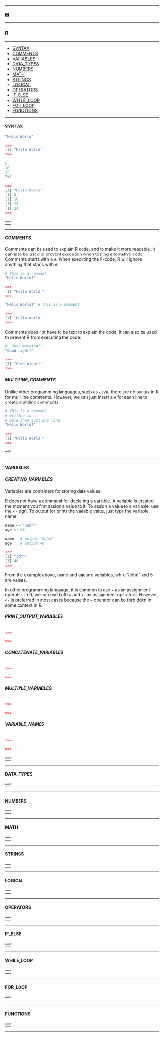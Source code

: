 
---

#### [M](https://github.com/ttltrk/TTT/blob/master/menu.md)

---

### R

---

* [SYNTAX](#SYNTAX)
* [COMMENTS](#COMMENTS)
* [VARIABLES](#VARIABLES)
* [DATA_TYPES](#DATA_TYPES)
* [NUMBERS](#NUMBERS)
* [MATH](#MATH)
* [STRINGS](#STRINGS)
* [LOGICAL](#LOGICAL)
* [OPERATORS](#OPERATORS)
* [IF_ELSE](#IF_ELSE)
* [WHILE_LOOP](#WHILE_LOOP)
* [FOR_LOOP](#FOR_LOOP)
* [FUNCTIONS](#FUNCTIONS)

---

#### SYNTAX

```r
"Hello World"

>>>
[1] "Hello World"
>>>
```

```r
5
10
15
7+7

>>>
[1] "Hello World"
[1] 5
[1] 10
[1] 15
[1] 14
>>>
```

[^^^](#R)

---

#### COMMENTS

Comments can be used to explain R code, and to make it more readable. It can also be used to prevent execution when testing alternative code.
Comments starts with a ```#```. When executing the R-code, R will ignore anything that starts with ```#```.

```r
# This is a comment
"Hello World!"

>>>
[1] "Hello World!"
>>>
```

```r
"Hello World!" # This is a comment

>>>
[1] "Hello World!"
>>>
```

Comments does not have to be text to explain the code, it can also be used to prevent R from executing the code:

```r
# "Good morning!"
"Good night!"

>>>
[1] "Good night!"
>>>
```

##### MULTILINE_COMMENTS

Unlike other programming languages, such as Java, there are no syntax in R for multiline comments. However, we can just insert a ```#``` for each line to create multiline comments:

```r
# This is a comment
# written in
# more than just one line
"Hello World!"

>>>
[1] "Hello World!"
>>>
```

[^^^](#R)

---

#### VARIABLES

##### **CREATING_VARIABLES**

Variables are containers for storing data values.

R does not have a command for declaring a variable. A variable is created the moment you first assign a value to it. To assign a value to a variable, use the ```<-``` sign. To output (or print) the variable value, just type the variable name:

```r
name <- "John"
age <- 40

name   # output "John"
age    # output 40

>>>
[1] "John"
[1] 40
>>>
```

From the example above, name and age are variables, while "John" and 5 are values.

In other programming language, it is common to use ```=``` as an assignment operator. In R, we can use both ```=``` and ```<-``` as assignment operators.
However, ```<-``` is preferred in most cases because the ```=``` operator can be forbidden in some context in R.

##### **PRINT_OUTPUT_VARIABLES**

```r

>>>

>>>
```

##### **CONCATENATE_VARIABLES**

```r

>>>

>>>
```

##### **MULTIPLE_VARIABLES**

```r

>>>

>>>
```

##### **VARIABLE_NAMES**

```r

>>>

>>>
```

[^^^](#R)

---

#### DATA_TYPES

[^^^](#R)

---

#### NUMBERS

[^^^](#R)

---

#### MATH

[^^^](#R)

---

#### STRINGS

[^^^](#R)

---

#### LOGICAL

[^^^](#R)

---

#### OPERATORS

[^^^](#R)

---

#### IF_ELSE

[^^^](#R)

---

#### WHILE_LOOP

[^^^](#R)

---

#### FOR_LOOP

[^^^](#R)

---

#### FUNCTIONS

[^^^](#R)

---
